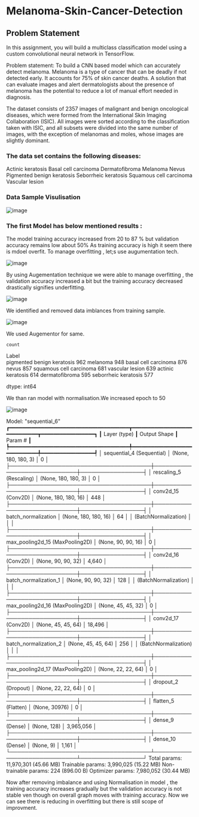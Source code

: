 # Melanoma-Skin-Cancer-Detection
## Problem Statement
In this assignment, you will build a multiclass classification model using a custom convolutional neural network in TensorFlow. 

 

Problem statement: To build a CNN based model which can accurately detect melanoma. Melanoma is a type of cancer that can be deadly if not detected early. It accounts for 75% of skin cancer deaths. A solution that can evaluate images and alert dermatologists about the presence of melanoma has the potential to reduce a lot of manual effort needed in diagnosis.

The dataset consists of 2357 images of malignant and benign oncological diseases, which were formed from the International Skin Imaging Collaboration (ISIC). All images were sorted according to the classification taken with ISIC, and all subsets were divided into the same number of images, with the exception of melanomas and moles, whose images are slightly dominant.


### The data set contains the following diseases:

Actinic keratosis
Basal cell carcinoma
Dermatofibroma
Melanoma
Nevus
Pigmented benign keratosis
Seborrheic keratosis
Squamous cell carcinoma
Vascular lesion

### Data Sample Visulisation

![image](https://github.com/user-attachments/assets/686153f8-b4cd-439b-b48e-8a5d4a69069e)


### The first Model has below mentioned results :

The model training accuracy increased from 20 to 87 % but validation accuracy remains low about 50%
As training accuracy is high it seem there is mdoel overfit.
To manage overfitting , let;s use augumentation tech.

![image](https://github.com/user-attachments/assets/f7b1af5d-4d14-40d4-a4be-c35b4bd3261e)


By using Augementation technique we were able to manage overfitting , the validation accuracy increased a bit but the training accuracy decreased drastically signifies underfitting.

![image](https://github.com/user-attachments/assets/b6bd6675-0013-44c1-972d-d38eccd22f2d)

We identified  and removed data imblances from training sample.

![image](https://github.com/user-attachments/assets/6967b053-883d-46e1-b017-c18d02eaa848)

We used Augementor for same.

	count
Label	
pigmented benign keratosis	962
melanoma	948
basal cell carcinoma	876
nevus	857
squamous cell carcinoma	681
vascular lesion	639
actinic keratosis	614
dermatofibroma	595
seborrheic keratosis	577

dtype: int64


We than ran model with normalisation.We increased epoch to 50

![image](https://github.com/user-attachments/assets/4ee09853-53d3-448c-a3aa-0a7235a072d7)

Model: "sequential_6"
┏━━━━━━━━━━━━━━━━━━━━━━━━━━━━━━━━━━━━━━┳━━━━━━━━━━━━━━━━━━━━━━━━━━━━━┳━━━━━━━━━━━━━━━━━┓
┃ Layer (type)                         ┃ Output Shape                ┃         Param # ┃
┡━━━━━━━━━━━━━━━━━━━━━━━━━━━━━━━━━━━━━━╇━━━━━━━━━━━━━━━━━━━━━━━━━━━━━╇━━━━━━━━━━━━━━━━━┩
│ sequential_4 (Sequential)            │ (None, 180, 180, 3)         │               0 │
├──────────────────────────────────────┼─────────────────────────────┼─────────────────┤
│ rescaling_5 (Rescaling)              │ (None, 180, 180, 3)         │               0 │
├──────────────────────────────────────┼─────────────────────────────┼─────────────────┤
│ conv2d_15 (Conv2D)                   │ (None, 180, 180, 16)        │             448 │
├──────────────────────────────────────┼─────────────────────────────┼─────────────────┤
│ batch_normalization                  │ (None, 180, 180, 16)        │              64 │
│ (BatchNormalization)                 │                             │                 │
├──────────────────────────────────────┼─────────────────────────────┼─────────────────┤
│ max_pooling2d_15 (MaxPooling2D)      │ (None, 90, 90, 16)          │               0 │
├──────────────────────────────────────┼─────────────────────────────┼─────────────────┤
│ conv2d_16 (Conv2D)                   │ (None, 90, 90, 32)          │           4,640 │
├──────────────────────────────────────┼─────────────────────────────┼─────────────────┤
│ batch_normalization_1                │ (None, 90, 90, 32)          │             128 │
│ (BatchNormalization)                 │                             │                 │
├──────────────────────────────────────┼─────────────────────────────┼─────────────────┤
│ max_pooling2d_16 (MaxPooling2D)      │ (None, 45, 45, 32)          │               0 │
├──────────────────────────────────────┼─────────────────────────────┼─────────────────┤
│ conv2d_17 (Conv2D)                   │ (None, 45, 45, 64)          │          18,496 │
├──────────────────────────────────────┼─────────────────────────────┼─────────────────┤
│ batch_normalization_2                │ (None, 45, 45, 64)          │             256 │
│ (BatchNormalization)                 │                             │                 │
├──────────────────────────────────────┼─────────────────────────────┼─────────────────┤
│ max_pooling2d_17 (MaxPooling2D)      │ (None, 22, 22, 64)          │               0 │
├──────────────────────────────────────┼─────────────────────────────┼─────────────────┤
│ dropout_2 (Dropout)                  │ (None, 22, 22, 64)          │               0 │
├──────────────────────────────────────┼─────────────────────────────┼─────────────────┤
│ flatten_5 (Flatten)                  │ (None, 30976)               │               0 │
├──────────────────────────────────────┼─────────────────────────────┼─────────────────┤
│ dense_9 (Dense)                      │ (None, 128)                 │       3,965,056 │
├──────────────────────────────────────┼─────────────────────────────┼─────────────────┤
│ dense_10 (Dense)                     │ (None, 9)                   │           1,161 │
└──────────────────────────────────────┴─────────────────────────────┴─────────────────┘
 Total params: 11,970,301 (45.66 MB)
 Trainable params: 3,990,025 (15.22 MB)
 Non-trainable params: 224 (896.00 B)
 Optimizer params: 7,980,052 (30.44 MB)

Now after removing imbalance and using Normalisation in model , the training accuracy increases gradually but the validation accuracy is not stable ven though on overall graph moves with training accuracy. Now we can see there is reducing in overfitting but there is still scope of improvment.






